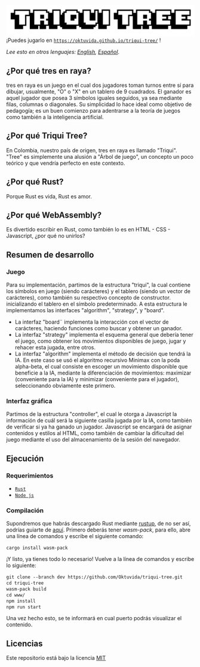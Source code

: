 ![Triqui Tree](./img/logo.png)
¡Puedes jugarlo en [`https://oktuvida.github.io/triqui-tree/`](https://oktuvida.github.io/triqui-tree/) !

*Lee esto en otros lenguajes: [English](README.md), [Español](README.es.md)*.
## ¿Por qué tres en raya?
tres en raya es un juego en el cual dos jugadores toman turnos entre sí para dibujar, usualmente, "O" o "X" en un tablero de 9 cuadrados. El ganador es aquel jugador que posea 3 símbolos iguales seguidos, ya sea mediante filas, columnas o diagonales. Su simplicidad lo hace ideal como objetivo de pedagogía; es un buen comienzo para adentrarse a la teoría de juegos como también a la inteligencia artificial.
## ¿Por qué Triqui Tree?
En Colombia, nuestro país de origen, tres en raya es llamado "Triqui". "Tree" es simplemente una alusión a "Árbol de juego", un concepto un poco teórico y que vendría perfecto en este contexto. 
## ¿Por qué Rust?
Porque Rust es vida, Rust es amor.
## ¿Por qué WebAssembly?
Es divertido escribir en Rust, como también lo es en HTML - CSS - Javascript, ¿por qué no unirlos?
## Resumen de desarrollo
### Juego
Para su implementación, partimos de la estructura "triqui", la cual contiene los símbolos en juego (siendo carácteres) y el tablero (siendo un vector de carácteres), como también su respectivo concepto de constructor. inicializando el tablero en el símbolo predeterminado. A esta estructura le implementamos las interfaces "algorithm", "strategy", y "board".
- La interfaz "board¨ implementa la interacción con el vector de carácteres, haciendo funciones como buscar y obtener un ganador.
- La interfaz "strategy" implementa el esquema general que debería tener el juego, como obtener los movimientos disponibles de juego, jugar y rehacer esta jugada, entre otros.
- La interfaz "algorithm" implementa el método de decisión que tendrá la IA. En este caso se usó el algoritmo recursivo Minimax con la poda alpha-beta, el cual consiste  en escoger un movimiento disponible que beneficie a la IA, mediante la diferenciación de movimientos: maximizar (conveniente para la IA) y minimizar (conveniente para el jugador), seleccionando obviamente este primero.
### Interfaz gráfica
Partimos de la estructura "controller", el cual le otorga a Javascript la información de cuál será la siguiente casilla jugada por la IA, como también de verificar si ya ha ganado un jugador. Javascript se encargará de asignar contenidos y estilos al HTML, como también de cambiar la dificultad del juego mediante el uso del almacenamiento de la sesión del navegador.
## Ejecución
### Requerimientos
- [`Rust`](https://www.rust-lang.org/tools/install)
- [`Node js`](https://nodejs.org/es/download/)
### Compilación
Supondremos que habrás descargado Rust mediante [rustup](https://rustup.rs/), de no ser así, podrías guiarte de [aquí](https://rustwasm.github.io/wasm-pack/book/prerequisites/non-rustup-setups.html). Primero deberás tener *wasm-pack*, para ello, abre una línea de comandos y escribe el siguiente comando:
```console
cargo install wasm-pack
```

¡Y listo, ya tienes todo lo necesario! Vuelve a la línea de comandos y escribe lo siguiente:

``` console
git clone --branch dev https://github.com/Oktuvida/triqui-tree.git
cd triqui-tree
wasm-pack build
cd www/
npm install
npm run start
```
Una vez hecho esto, se te informará en cual puerto podrás visualizar el contenido.
## Licencias
Este repositorio está bajo la licencia [MIT](LICENSE)
